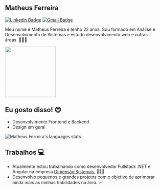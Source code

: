 ## Matheus Ferreira

[![Linkedin Badge](https://img.shields.io/badge/-Matheus%20Ferreira-ad0c5a?style=flat-square&logo=Linkedin&logoColor=white&link=https://www.linkedin.com/in/matheusfsiqueira/)](https://www.linkedin.com/in/matheusfsiqueira/) 
[![Gmail Badge](https://img.shields.io/badge/-matheus.ferreira9@hotmail.com-ad0c5a?style=flat-square&logo=Gmail&logoColor=white&link=mailto:matheus.ferreira9@hotmail.com)](mailto:matheus.ferreira9@hotmail.com)

Meu nome é Matheus Ferreira e tenho 22 anos. Sou formado em Análise e Desenvolvimento de Sistemas e estudo desenvolvimento web e outras áreas. 👨🏼‍🎓

<p align="left">
  <a href="https://github.com/anuraghazra/github-readme-stats">
    <img
      align="center"
      height="165"
      src="https://github-readme-stats.vercel.app/api?username=iammatheus&count_private=true&show_icons=true&custom_title=Github%20Status&hide=issues&theme=radical"
    />
  </a>
</p>

## Eu gosto disso! 😍
* Desenvolvimento Frontend e Backend
* Design em geral

![Matheus Ferreira's languages stats](https://github-readme-stats.vercel.app/api/top-langs/?username=iammatheus&layout=compact&&theme=radical)

## Trabalhos 💻

 * Atualmente estou trabalhando como desenvolvedor Fullstack .NET e Angular na empresa <a href="https://github.com/dimensaosistemas">Dimensão Sistemas.</a> 👨🏼‍💻
 * Desenvolvo pequenos e grandes projetos com o objetivo de aprimorar ainda mais as minhas habilidades na área. 📈
